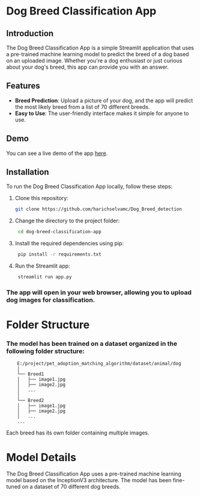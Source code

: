 # Dog Breed Classification App



## Introduction

The Dog Breed Classification App is a simple Streamlit application that uses a pre-trained machine learning model to predict the breed of a dog based on an uploaded image. Whether you're a dog enthusiast or just curious about your dog's breed, this app can provide you with an answer.

## Features

- **Breed Prediction**: Upload a picture of your dog, and the app will predict the most likely breed from a list of 70 different breeds.
- **Easy to Use**: The user-friendly interface makes it simple for anyone to use.

## Demo

You can see a live demo of the app [here](https://dogbreeddetection.streamlit.app/).

## Installation

To run the Dog Breed Classification App locally, follow these steps:

1. Clone this repository:

   ```bash
   git clone https://github.com/harichselvamc/Dog_Breed_detection

2. Change the directory to the project folder:

   ```bash
    cd dog-breed-classification-app
   
3. Install the required dependencies using pip:

   ```bash
    pip install -r requirements.txt


4. Run the Streamlit app:

   ```bash
    streamlit run app.py

### The app will open in your web browser, allowing you to upload dog images for classification.





# Folder Structure
### The model has been trained on a dataset organized in the following folder structure:

    
        E:/project/pet_adoption_matching_algorithm/dataset/animal/dog
        │
        └── Breed1
        │   ├── image1.jpg
        │   ├── image2.jpg
        │   ...
        │
        └── Breed2
        │   ├── image1.jpg
        │   ├── image2.jpg
        │   ...
        ...
        
  Each breed has its own folder containing multiple images.


# Model Details
The Dog Breed Classification App uses a pre-trained machine learning model based on the InceptionV3 architecture. The model has been fine-tuned on a dataset of 70 different dog breeds.

   
